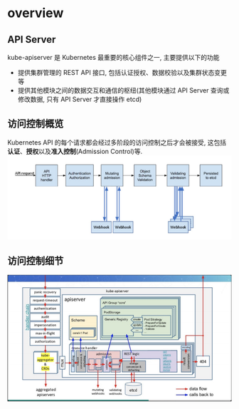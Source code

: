 # overview
## API Server

kube-apiserver 是 Kubernetes 最重要的核心组件之一, 主要提供以下的功能
- 提供集群管理的 REST API 接口, 包括认证授权、数据校验以及集群状态变更等
- 提供其他模块之间的数据交互和通信的枢纽(其他模块通过 API Server 查询或修改数据, 只有 API Server 才直接操作 etcd)

## 访问控制概览
Kubernetes API 的每个请求都会经过多阶段的访问控制之后才会被接受, 这包括**认证**、**授权**以及**准入控制**(Admission Control)等. 
![访问控制概览](images/%E8%AE%BF%E9%97%AE%E6%8E%A7%E5%88%B6%E6%A6%82%E8%A7%88.png)
## 访问控制细节
![访问控制细节](images/%E8%AE%BF%E9%97%AE%E6%8E%A7%E5%88%B6%E7%BB%86%E8%8A%82.png)
